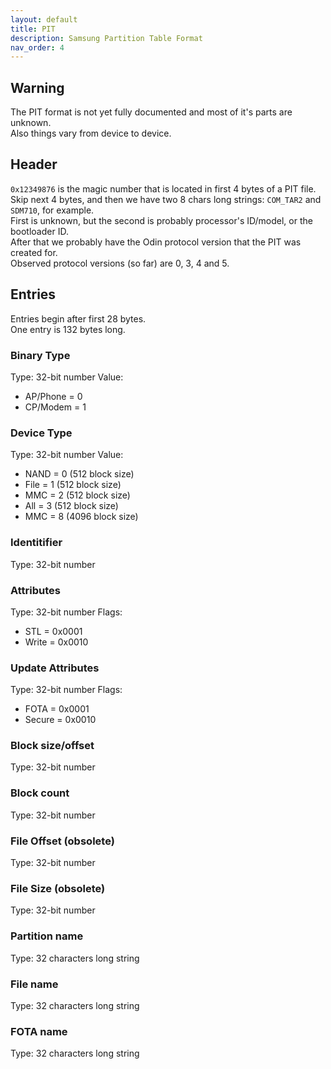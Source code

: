 ```yaml
---
layout: default
title: PIT
description: Samsung Partition Table Format
nav_order: 4
---
```


## Warning
The PIT format is not yet fully documented and most of it's parts are unknown. \
Also things vary from device to device.

## Header
`0x12349876` is the magic number that is located in first 4 bytes of a PIT file. \
Skip next 4 bytes, and then we have two 8 chars long strings: `COM_TAR2` and `SDM710`, for example. \
First is unknown, but the second is probably processor's ID/model, or the bootloader ID. \
After that we probably have the Odin protocol version that the PIT was created for. \
Observed protocol versions (so far) are 0, 3, 4 and 5.

## Entries
Entries begin after first 28 bytes. \
One entry is 132 bytes long.
### Binary Type
Type: 32-bit number
Value: 
* AP/Phone = 0
* CP/Modem = 1

### Device Type
Type: 32-bit number
Value:
* NAND = 0 (512 block size)
* File = 1 (512 block size)
* MMC = 2 (512 block size)
* All = 3 (512 block size)
* MMC = 8 (4096 block size)

### Identitifier
Type: 32-bit number

### Attributes
Type: 32-bit number
Flags:
* STL = 0x0001
* Write = 0x0010

### Update Attributes
Type: 32-bit number
Flags:
* FOTA = 0x0001
* Secure = 0x0010

### Block size/offset
Type: 32-bit number
### Block count
Type: 32-bit number
### File Offset (obsolete)
Type: 32-bit number
### File Size (obsolete)
Type: 32-bit number
### Partition name
Type: 32 characters long string
### File name
Type: 32 characters long string
### FOTA name
Type: 32 characters long string
